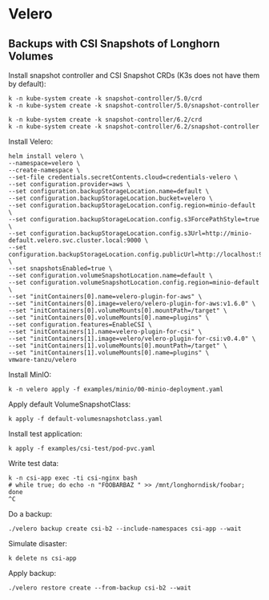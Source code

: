 # Velero

## Backups with CSI Snapshots of Longhorn Volumes

Install snapshot controller and CSI Snapshot CRDs (K3s does not have them by default):
```shell
k -n kube-system create -k snapshot-controller/5.0/crd
k -n kube-system create -k snapshot-controller/5.0/snapshot-controller
```
```shell
k -n kube-system create -k snapshot-controller/6.2/crd
k -n kube-system create -k snapshot-controller/6.2/snapshot-controller
```

Install Velero:
```shell
helm install velero \
--namespace=velero \
--create-namespace \
--set-file credentials.secretContents.cloud=credentials-velero \
--set configuration.provider=aws \
--set configuration.backupStorageLocation.name=default \
--set configuration.backupStorageLocation.bucket=velero \
--set configuration.backupStorageLocation.config.region=minio-default \
--set configuration.backupStorageLocation.config.s3ForcePathStyle=true \
--set configuration.backupStorageLocation.config.s3Url=http://minio-default.velero.svc.cluster.local:9000 \
--set configuration.backupStorageLocation.config.publicUrl=http://localhost:9000 \
--set snapshotsEnabled=true \
--set configuration.volumeSnapshotLocation.name=default \
--set configuration.volumeSnapshotLocation.config.region=minio-default \
--set "initContainers[0].name=velero-plugin-for-aws" \
--set "initContainers[0].image=velero/velero-plugin-for-aws:v1.6.0" \
--set "initContainers[0].volumeMounts[0].mountPath=/target" \
--set "initContainers[0].volumeMounts[0].name=plugins" \
--set configuration.features=EnableCSI \
--set "initContainers[1].name=velero-plugin-for-csi" \
--set "initContainers[1].image=velero/velero-plugin-for-csi:v0.4.0" \
--set "initContainers[1].volumeMounts[0].mountPath=/target" \
--set "initContainers[1].volumeMounts[0].name=plugins" \
vmware-tanzu/velero
```

Install MinIO:
```shell
k -n velero apply -f examples/minio/00-minio-deployment.yaml
```

Apply default VolumeSnapshotClass: 
```shell
k apply -f default-volumesnapshotclass.yaml
```

Install test application:
```shell
k apply -f examples/csi-test/pod-pvc.yaml
```

Write test data:
```shell
k -n csi-app exec -ti csi-nginx bash
# while true; do echo -n "FOOBARBAZ " >> /mnt/longhorndisk/foobar; done 
^C
```

Do a backup:
```shell
./velero backup create csi-b2 --include-namespaces csi-app --wait
```

Simulate disaster:
```shell
k delete ns csi-app
```

Apply backup:
```shell
./velero restore create --from-backup csi-b2 --wait
```